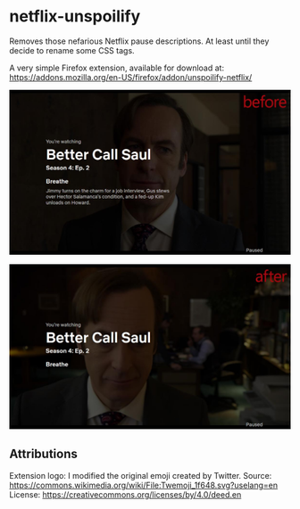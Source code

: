 # netflix-unspoilify
Removes those nefarious Netflix pause descriptions. At least until they decide to rename some CSS tags.

A very simple Firefox extension, available for download at: https://addons.mozilla.org/en-US/firefox/addon/unspoilify-netflix/

![Before screenshot](/screenshots/before.jpg?raw=true "Before screenshot")

![After screenshot](/screenshots/after.jpg?raw=true "After screenshot")

## Attributions
Extension logo: I modified the original emoji created by Twitter.
Source: https://commons.wikimedia.org/wiki/File:Twemoji_1f648.svg?uselang=en 
License: https://creativecommons.org/licenses/by/4.0/deed.en

